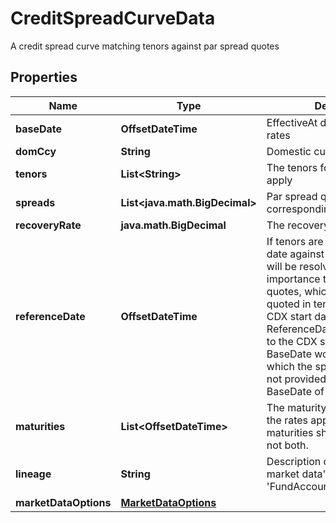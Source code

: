 

# CreditSpreadCurveData

A credit spread curve matching tenors against par spread quotes

## Properties

| Name | Type | Description | Notes |
|------------ | ------------- | ------------- | -------------|
|**baseDate** | **OffsetDateTime** | EffectiveAt date of the quoted rates |  |
|**domCcy** | **String** | Domestic currency of the curve |  |
|**tenors** | **List&lt;String&gt;** | The tenors for which the rates apply |  |
|**spreads** | **List&lt;java.math.BigDecimal&gt;** | Par spread quotes corresponding to the tenors. |  |
|**recoveryRate** | **java.math.BigDecimal** | The recovery rate in default. |  |
|**referenceDate** | **OffsetDateTime** | If tenors are provided, this is the date against which the tenors will be resolved.  This is of importance to CDX spread quotes, which are usually quoted in tenors relative to the CDX start date.  In this case, the ReferenceDate would be equal to the CDX start date, and the BaseDate would be the date for which the spreads are valid.  If not provided, this defaults to the BaseDate of the curve. |  [optional] |
|**maturities** | **List&lt;OffsetDateTime&gt;** | The maturity dates for which the rates apply.  Either tenors or maturities should be provided, not both. |  [optional] |
|**lineage** | **String** | Description of the complex market data&#39;s lineage e.g. &#39;FundAccountant_GreenQuality&#39;. |  [optional] |
|**marketDataOptions** | [**MarketDataOptions**](MarketDataOptions.md) |  |  [optional] |




